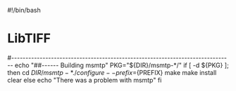 #!/bin/bash
# LibTIFF
#------------------------------------------------------------------------------
echo "##------ Building msmtp"
PKG="${DIR}/msmtp-*/"
if [ -d ${PKG} ]; then
  cd ${DIR}/msmtp-*
  ./configure --prefix=${PREFIX}
  make
  make install
  clear
else
  echo "There was a problem with msmtp"
fi